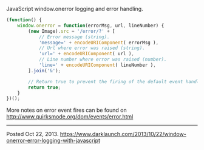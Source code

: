 JavaScript window.onerror logging and error handling.

```javascript
(function() {
    window.onerror = function(errorMsg, url, lineNumber) {
        (new Image).src = '/error/?' + [
            // Error message (string).
            'message=' + encodeURIComponent( errorMsg ),
            // Url where error was raised (string).
            'url=' + encodeURIComponent( url ),
            // Line number where error was raised (number).
            'line=' + encodeURIComponent( lineNumber ),
        ].join('&');

        // Return true to prevent the firing of the default event handler.
        return true;
    }
})();
```

More notes on error event fires can be found on http://www.quirksmode.org/dom/events/error.html

---

Posted Oct 22, 2013.
https://www.darklaunch.com/2013/10/22/window-onerror-error-logging-with-javascript